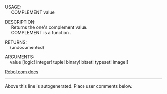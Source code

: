USAGE:  
&nbsp;&nbsp;&nbsp;&nbsp;&nbsp;COMPLEMENT&nbsp;value&nbsp;  
  
DESCRIPTION:  
&nbsp;&nbsp;&nbsp;&nbsp;&nbsp;Returns&nbsp;the&nbsp;one's&nbsp;complement&nbsp;value.  
&nbsp;&nbsp;&nbsp;&nbsp;&nbsp;COMPLEMENT&nbsp;is&nbsp;a&nbsp;function&nbsp;.  
  
RETURNS:  
&nbsp;&nbsp;&nbsp;&nbsp;(undocumented)  
  
ARGUMENTS:  
&nbsp;&nbsp;&nbsp;&nbsp;value&nbsp;[logic!&nbsp;integer!&nbsp;tuple!&nbsp;binary!&nbsp;bitset!&nbsp;typeset!&nbsp;image!]  

[Rebol.com docs](http://www.rebol.com/r3/docs/functions/complement.html)
___
Above this line is autogenerated. Place user comments below.